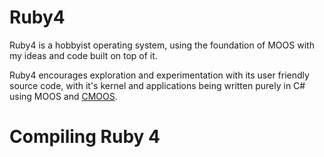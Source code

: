 # Ruby4
Ruby4 is a hobbyist operating system, using the foundation of MOOS with my ideas and code built on top of it.

Ruby4 encourages exploration and experimentation with its user friendly source code, with it's kernel and applications being written purely in C# using MOOS and [CMOOS](https://github.com/avalontm/CMOOS).

# Compiling Ruby 4
